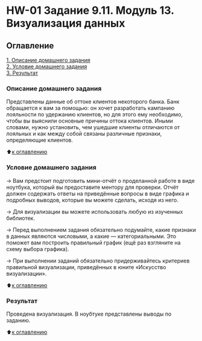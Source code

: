# HW-01 Задание 9.11. Модуль 13. Визуализация данных

## Оглавление  
[1. Описание домашнего задания](https://github.com/Niclausiv/sf_data_science/tree/main/HW_01/README.md#Описание-домашнего-задания)  
[2. Условие домашнего задания](https://github.com/Niclausiv/sf_data_science/tree/main/HW_01/README.md#Условие-домашнего-задания)  
[3. Результат](https://github.com/Niclausiv/sf_data_science/tree/main/HW_01/README.md#Результат)    


### Описание домашнего задания    
Представлены данные об оттоке клиентов некоторого банка. Банк обращается к вам за помощью: он хочет разработать кампанию лояльности по удержанию клиентов, но для этого ему необходимо, чтобы вы выяснили основные причины оттока клиентов. Иными словами, нужно установить, чем ушедшие клиенты отличаются от лояльных и как между собой связаны различные признаки, определяющие клиентов.
 
:arrow_up:[к оглавлению](https://github.com/Niclausiv/sf_data_science/tree/main/Hw_01/README.md#Оглавление)

### Условие домашнего задания    

→ Вам предстоит подготовить мини-отчёт о проделанной работе в виде ноутбука, который вы предоставите ментору для проверки. Отчёт должен содержать ответы на приведённые вопросы в виде графика и подробных выводов, которые вы можете сделать, исходя из него.

→ Для визуализации вы можете использовать любую из изученных библиотек.

→ Перед выполнением задания обязательно подумайте, какие признаки в данных являются числовыми, а какие — категориальными. Это поможет вам построить правильный график (ещё раз взгляните на схему выбора графика).

→ При выполнении заданий обязательно придерживайтесь критериев правильной визуализации, приведённых в юните «Искусство визуализации».
 
:arrow_up:[к оглавлению](https://github.com/Niclausiv/sf_data_science/tree/main/Hw_01/README.md#Оглавление)


### Результат  
Проведена визуализация. В ноубтуке представлены выводы по заданию. 
 
:arrow_up:[к оглавлению](https://github.com/Niclausiv/sf_data_science/tree/main/Hw_01/README.md#Оглавление)
